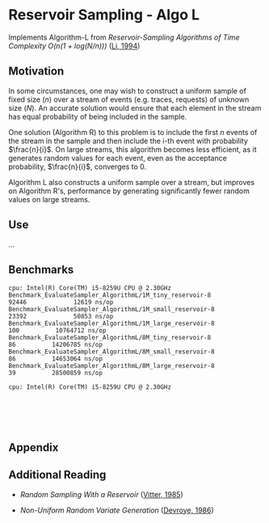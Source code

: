 # Reservoir Sampling - Algo L

Implements Algorithm-L from *Reservoir-Sampling Algorithms of Time Complexity O(n(1 + log(N/n)))* ([Li, 1994](https://dl.acm.org/doi/10.1145/198429.198435))

## Motivation

In some circumstances, one may wish to construct a uniform sample of fixed size ($n$) over a stream of events (e.g. traces, requests) of unknown size ($N$). An accurate solution would ensure that each element in the stream has equal probability of being included in the sample.

One solution (Algorithm R) to this problem is to include the first $n$ events of the stream in the sample and then include the i-th event with probability $\frac{n}{i}$. On large streams, this algorithm becomes less efficient, as it generates random values for each event, even as the acceptance probability, $\frac{n}{i}$, converges to 0. 

Algorithm L also constructs a uniform sample over a stream, but improves on Algorithm R's, performance by generating significantly fewer random values on large streams.

## Use

...


## Benchmarks

```text
cpu: Intel(R) Core(TM) i5-8259U CPU @ 2.30GHz
Benchmark_EvaluateSampler_AlgorithmL/1M_tiny_reservoir-8                   92446        	 12619 ns/op
Benchmark_EvaluateSampler_AlgorithmL/1M_small_reservoir-8                  23392             50853 ns/op
Benchmark_EvaluateSampler_AlgorithmL/1M_large_reservoir-8                    100          10764712 ns/op
Benchmark_EvaluateSampler_AlgorithmL/8M_tiny_reservoir-8                      86          14206785 ns/op
Benchmark_EvaluateSampler_AlgorithmL/8M_small_reservoir-8                     86          14653064 ns/op
Benchmark_EvaluateSampler_AlgorithmL/8M_large_reservoir-8                     39          28500859 ns/op
```

```text
cpu: Intel(R) Core(TM) i5-8259U CPU @ 2.30GHz






```

## Appendix

## Additional Reading

- *Random Sampling With a Reservoir* ([Vitter, 1985](https://www.cs.umd.edu/~samir/498/vitter.pdf))

- *Non-Uniform Random Variate Generation* ([Devroye, 1986](http://luc.devroye.org/chapter_twelve.pdf))
